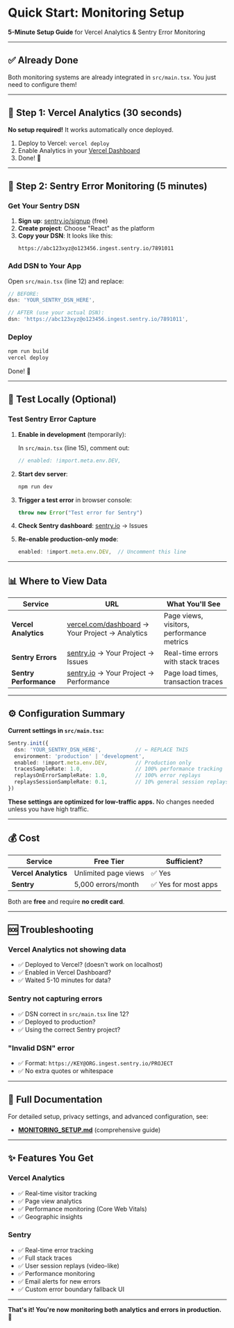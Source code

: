 # Quick Start: Monitoring Setup

**5-Minute Setup Guide** for Vercel Analytics & Sentry Error Monitoring

---

## ✅ Already Done

Both monitoring systems are already integrated in `src/main.tsx`. You just need to configure them!

---

## 🚀 Step 1: Vercel Analytics (30 seconds)

**No setup required!** It works automatically once deployed.

1. Deploy to Vercel: `vercel deploy`
2. Enable Analytics in your [Vercel Dashboard](https://vercel.com/dashboard)
3. Done! 🎉

---

## 🚀 Step 2: Sentry Error Monitoring (5 minutes)

### Get Your Sentry DSN

1. **Sign up**: [sentry.io/signup](https://sentry.io/signup/) (free)
2. **Create project**: Choose "React" as the platform
3. **Copy your DSN**: It looks like this:
   ```
   https://abc123xyz@o123456.ingest.sentry.io/7891011
   ```

### Add DSN to Your App

Open `src/main.tsx` (line 12) and replace:

```typescript
// BEFORE:
dsn: 'YOUR_SENTRY_DSN_HERE',

// AFTER (use your actual DSN):
dsn: 'https://abc123xyz@o123456.ingest.sentry.io/7891011',
```

### Deploy

```bash
npm run build
vercel deploy
```

Done! 🎉

---

## 🧪 Test Locally (Optional)

### Test Sentry Error Capture

1. **Enable in development** (temporarily):

   In `src/main.tsx` (line 15), comment out:
   ```typescript
   // enabled: !import.meta.env.DEV,
   ```

2. **Start dev server**:
   ```bash
   npm run dev
   ```

3. **Trigger a test error** in browser console:
   ```javascript
   throw new Error("Test error for Sentry")
   ```

4. **Check Sentry dashboard**: [sentry.io](https://sentry.io) → Issues

5. **Re-enable production-only mode**:
   ```typescript
   enabled: !import.meta.env.DEV,  // Uncomment this line
   ```

---

## 📊 Where to View Data

| Service | URL | What You'll See |
|---------|-----|-----------------|
| **Vercel Analytics** | [vercel.com/dashboard](https://vercel.com/dashboard) → Your Project → Analytics | Page views, visitors, performance metrics |
| **Sentry Errors** | [sentry.io](https://sentry.io) → Your Project → Issues | Real-time errors with stack traces |
| **Sentry Performance** | [sentry.io](https://sentry.io) → Your Project → Performance | Page load times, transaction traces |

---

## ⚙️ Configuration Summary

**Current settings in `src/main.tsx`:**

```typescript
Sentry.init({
  dsn: 'YOUR_SENTRY_DSN_HERE',           // ← REPLACE THIS
  environment: 'production' | 'development',
  enabled: !import.meta.env.DEV,         // Production only
  tracesSampleRate: 1.0,                 // 100% performance tracking
  replaysOnErrorSampleRate: 1.0,         // 100% error replays
  replaysSessionSampleRate: 0.1,         // 10% general session replays
})
```

**These settings are optimized for low-traffic apps.** No changes needed unless you have high traffic.

---

## 💰 Cost

| Service | Free Tier | Sufficient? |
|---------|-----------|-------------|
| **Vercel Analytics** | Unlimited page views | ✅ Yes |
| **Sentry** | 5,000 errors/month | ✅ Yes for most apps |

Both are **free** and require **no credit card**.

---

## 🆘 Troubleshooting

### Vercel Analytics not showing data
- ✅ Deployed to Vercel? (doesn't work on localhost)
- ✅ Enabled in Vercel Dashboard?
- ✅ Waited 5-10 minutes for data?

### Sentry not capturing errors
- ✅ DSN correct in `src/main.tsx` line 12?
- ✅ Deployed to production?
- ✅ Using the correct Sentry project?

### "Invalid DSN" error
- ✅ Format: `https://KEY@ORG.ingest.sentry.io/PROJECT`
- ✅ No extra quotes or whitespace

---

## 📖 Full Documentation

For detailed setup, privacy settings, and advanced configuration, see:
- **[MONITORING_SETUP.md](./MONITORING_SETUP.md)** (comprehensive guide)

---

## ✨ Features You Get

### Vercel Analytics
- ✅ Real-time visitor tracking
- ✅ Page view analytics
- ✅ Performance monitoring (Core Web Vitals)
- ✅ Geographic insights

### Sentry
- ✅ Real-time error tracking
- ✅ Full stack traces
- ✅ User session replays (video-like)
- ✅ Performance monitoring
- ✅ Email alerts for new errors
- ✅ Custom error boundary fallback UI

---

**That's it! You're now monitoring both analytics and errors in production.** 🚀
